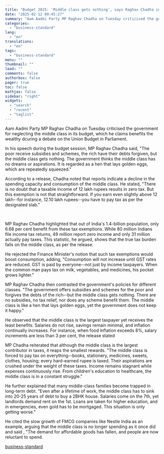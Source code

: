 ```yaml
---
title: "Budget 2025: 'Middle class gets nothing', says Raghav Chadha in Parliament"
date: "2025-02-12 09:45:27"
summary: "Aam Aadmi Party MP Raghav Chadha on Tuesday criticised the government for neglecting the middle class in its budget, which he claims benefits the wealthy dcuring a debate on the Union Budget in Parliament. In his speech during the budget session, MP Raghav Chadha said, \"The poor receive subsidies and..."
categories:
  - "business-standard"
lang:
  - "en"
translations:
  - "en"
tags:
  - "business-standard"
menu: ""
thumbnail: ""
lead: ""
comments: false
authorbox: false
pager: true
toc: false
mathjax: false
sidebar: "right"
widgets:
  - "search"
  - "recent"
  - "taglist"
---
```


Aam Aadmi Party MP Raghav Chadha on Tuesday criticised the government for neglecting the middle class in its budget, which he claims benefits the wealthy dcuring a debate on the Union Budget in Parliament.

In his speech during the budget session, MP Raghav Chadha said, "The poor receive subsidies and schemes, the rich have their debts forgiven, but the middle class gets nothing. The government thinks the middle class has no dreams or aspirations. It is regarded as a hen that lays golden eggs, which are repeatedly squeezed."

According to a release, Chadha noted that reports indicate a decline in the spending capacity and consumption of the middle class. He stated, "There is no doubt that a taxable income of 12 lakh rupees results in zero tax. But this exemption is not that straightforward. If you earn even slightly above 12 lakh--for instance, 12.10 lakh rupees--you have to pay tax as per the designated slab."

 

MP Raghav Chadha highlighted that out of India's 1.4-billion population, only 6.68 per cent benefit from these tax exemptions. While 80 million Indians file income tax returns, 49 million report zero income and only 31 million actually pay taxes. This statistic, he argued, shows that the true tax burden falls on the middle class, as per the release.

He rejected the Finance Minister's notion that such tax exemptions would boost consumption, adding, "Consumption will not increase until GST rates are reduced. GST is paid by everyone--not just by income taxpayers. When the common man pays tax on milk, vegetables, and medicines, his pocket grows lighter."

MP Raghav Chadha then contrasted the government's policies for different classes. "The government offers subsidies and schemes for the poor and forgives the debts of the rich--but the middle class gets nothing. There are no subsidies, no tax relief, nor does any scheme benefit them. The middle class is like a hen that lays golden eggs, yet the government does not keep it happy."

He observed that the middle class is the largest taxpayer yet receives the least benefits. Salaries do not rise, savings remain minimal, and inflation continually increases. For instance, when food inflation exceeds 8%, salary increments are less than 3 per cent, the release stated

MP Chadha reiterated that although the middle class is the largest contributor in taxes, it reaps the smallest rewards. "The middle class is forced to pay tax on everything--books, stationery, medicines, sweets, clothes, housing; every hard-earned rupee is taxed. Their aspirations are crushed under the weight of these taxes. Income remains stagnant while expenses continuously rise. From children's education to healthcare, the middle class is in a constant struggle."

He further explained that many middle-class families become trapped in long-term debt. "Even after a lifetime of work, the middle class has to sink into 20-25 years of debt to buy a 2BHK house. Salaries come on the 7th, yet landlords demand rent on the 1st. Loans are taken for higher education, and in emergencies, even gold has to be mortgaged. This situation is only getting worse."

He cited the slow growth of FMCG companies like Nestle India as an example, arguing that the middle class is no longer spending as it once did and said , "The demand for affordable goods has fallen, and people are now reluctant to spend.

[business-standard](https://www.business-standard.com/budget/news/budget-2025-middle-class-gets-nothing-says-raghav-chadha-in-parliament-125021200040_1.html)
